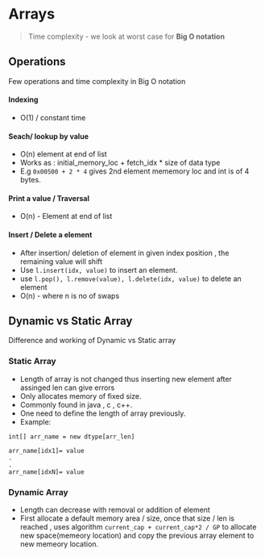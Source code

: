 # Arrays

> Time complexity - we look at worst case for **Big O notation**


## Operations
Few operations and time complexity in Big O notation

#### Indexing 
* O(1) / constant time

#### Seach/ lookup by value 
* O(n) element at end of list
* Works as : initial_memory_loc + fetch_idx * size of data type 
* E.g `0x00500 + 2 * 4` gives 2nd element mememory loc and int is of 4 bytes.

#### Print a value / Traversal
* O(n) - Element at end of list

#### Insert / Delete a element
* After insertion/ deletion of element in given index position , the remaining value will shift
* Use `l.insert(idx, value)` to insert an element.
* use `l.pop(), l.remove(value), l.delete(idx, value)` to delete an element
* O(n) - where n is no of swaps


## Dynamic vs Static Array
Difference and working of Dynamic vs Static array

### Static Array
* Length of array is not changed thus inserting new element after assinged len can give errors
* Only allocates memory of fixed size.
* Commonly found in java , c , c++.
* One need to define the length of array previously.
* Example:

```
int[] arr_name = new dtype[arr_len]

arr_name[idx1]= value
.
.
arr_name[idxN]= value
```


### Dynamic Array
* Length can decrease with removal or addition of element
* First allocate a default memory area / size, once that size / len is reached , uses algorithm `current_cap + current_cap*2 / GP` to allocate new space(memeory location) and copy the previous array element to new memeory location.






